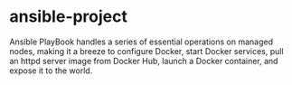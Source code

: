 # ansible-project
Ansible PlayBook handles a series of essential operations on managed nodes, making it a breeze to configure Docker, start Docker services, pull an httpd server image from Docker Hub, launch a Docker container, and expose it to the world.
